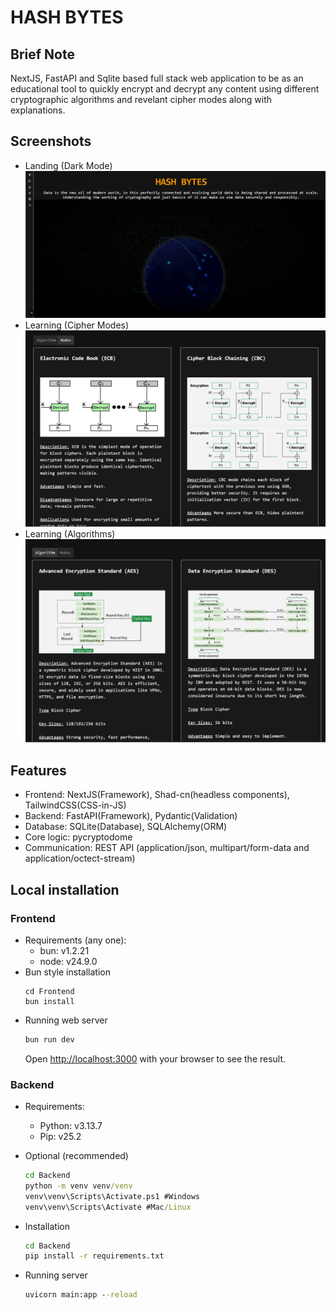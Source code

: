 # HASH BYTES

## Brief Note
NextJS, FastAPI and Sqlite based full stack web application to be as an educational tool to quickly encrypt and decrypt any content using different cryptographic algorithms and revelant cipher modes along with explanations.

## Screenshots
- Landing (Dark Mode)
![Landing](/Landing.png)
- Learning (Cipher Modes)
![Modes](/Modes.png)
- Learning (Algorithms)
![Algorithms](/Algorithms.png)

## Features
- Frontend: NextJS(Framework), Shad-cn(headless components), TailwindCSS(CSS-in-JS)
- Backend: FastAPI(Framework), Pydantic(Validation)
- Database: SQLite(Database), SQLAlchemy(ORM)
- Core logic: pycryptodome
- Communication: REST API (application/json, multipart/form-data and application/octect-stream)

## Local installation
### Frontend
- Requirements (any one):
    - bun: v1.2.21
    - node: v24.9.0
- Bun style installation
    ```
    cd Frontend
    bun install
    ```
- Running web server
    ```bash
    bun run dev
    ```
    Open [http://localhost:3000](http://localhost:3000) with your browser to see the result.

### Backend
- Requirements:
    - Python: v3.13.7
    - Pip: v25.2

- Optional (recommended)
    ```cmd
    cd Backend
    python -m venv venv/venv
    venv\venv\Scripts\Activate.ps1 #Windows
    venv\venv\Scripts\Activate #Mac/Linux
    ```

- Installation
    ```cmd
    cd Backend
    pip install -r requirements.txt
    ```

- Running server
    ```cmd
    uvicorn main:app --reload
    ```